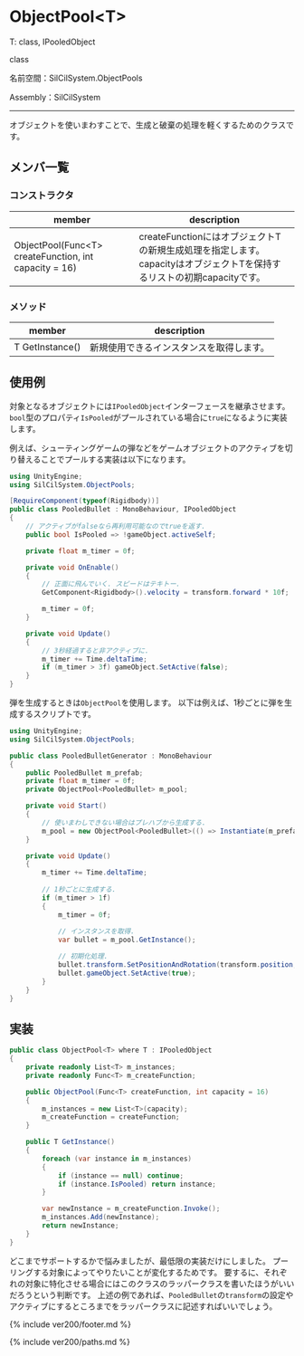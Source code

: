 # ObjectPool\<T>

T: class, IPooledObject

class

名前空間：SilCilSystem.ObjectPools

Assembly：SilCilSystem

---

オブジェクトを使いまわすことで、生成と破棄の処理を軽くするためのクラスです。

## メンバ一覧

### コンストラクタ

|member|description|
|-|-|
|ObjectPool(Func\<T> createFunction, int capacity = 16)|createFunctionにはオブジェクトTの新規生成処理を指定します。capacityはオブジェクトTを保持するリストの初期capacityです。|

### メソッド

|member|description|
|-|-|
|T GetInstance()|新規使用できるインスタンスを取得します。|

## 使用例

対象となるオブジェクトには`IPooledObject`インターフェースを継承させます。
`bool`型のプロパティ`IsPooled`がプールされている場合に`true`になるように実装します。

例えば、シューティングゲームの弾などをゲームオブジェクトのアクティブを切り替えることでプールする実装は以下になります。

```cs
using UnityEngine;
using SilCilSystem.ObjectPools;

[RequireComponent(typeof(Rigidbody))]
public class PooledBullet : MonoBehaviour, IPooledObject
{
    // アクティブがfalseなら再利用可能なのでtrueを返す.
    public bool IsPooled => !gameObject.activeSelf;

    private float m_timer = 0f;

    private void OnEnable()
    {
        // 正面に飛んでいく. スピードはテキトー.
        GetComponent<Rigidbody>().velocity = transform.forward * 10f;

        m_timer = 0f;
    }

    private void Update()
    {
        // 3秒経過すると非アクティブに.
        m_timer += Time.deltaTime;
        if (m_timer > 3f) gameObject.SetActive(false);
    }
}
```

弾を生成するときは`ObjectPool`を使用します。
以下は例えば、1秒ごとに弾を生成するスクリプトです。

```cs
using UnityEngine;
using SilCilSystem.ObjectPools;

public class PooledBulletGenerator : MonoBehaviour
{
    public PooledBullet m_prefab;
    private float m_timer = 0f;
    private ObjectPool<PooledBullet> m_pool;

    private void Start()
    {
        // 使いまわしできない場合はプレハブから生成する.
        m_pool = new ObjectPool<PooledBullet>(() => Instantiate(m_prefab));
    }

    private void Update()
    {
        m_timer += Time.deltaTime;
        
        // 1秒ごとに生成する.
        if (m_timer > 1f)
        {
            m_timer = 0f;
            
            // インスタンスを取得.
            var bullet = m_pool.GetInstance();

            // 初期化処理.
            bullet.transform.SetPositionAndRotation(transform.position, transform.rotation);
            bullet.gameObject.SetActive(true);
        }
    }
}
```

## 実装

```cs
public class ObjectPool<T> where T : IPooledObject
{
    private readonly List<T> m_instances;
    private readonly Func<T> m_createFunction;

    public ObjectPool(Func<T> createFunction, int capacity = 16)
    {
        m_instances = new List<T>(capacity);
        m_createFunction = createFunction;
    }

    public T GetInstance()
    {
        foreach (var instance in m_instances)
        {
            if (instance == null) continue;
            if (instance.IsPooled) return instance;
        }

        var newInstance = m_createFunction.Invoke();
        m_instances.Add(newInstance);
        return newInstance;
    }
}
```

どこまでサポートするかで悩みましたが、最低限の実装だけにしました。
プーリングする対象によってやりたいことが変化するためです。
要するに、それぞれの対象に特化させる場合にはこのクラスのラッパークラスを書いたほうがいいだろうという判断です。
上述の例であれば、`PooledBullet`の`transform`の設定やアクティブにするところまでをラッパークラスに記述すればいいでしょう。

<!--- footer --->

{% include ver200/footer.md %}

<!--- 参照 --->

{% include ver200/paths.md %}
